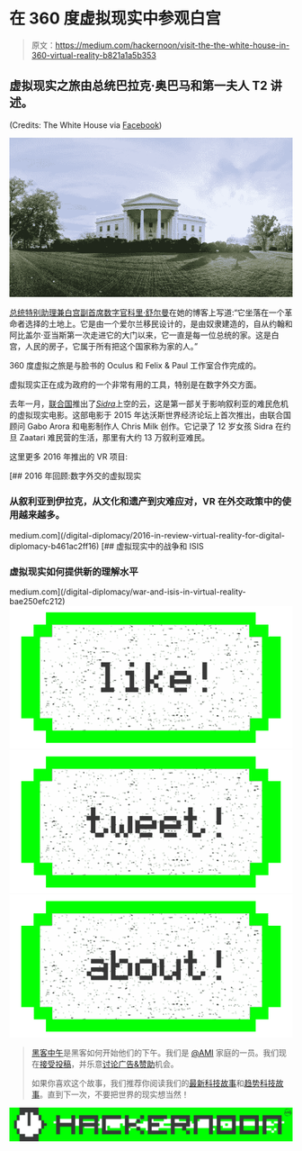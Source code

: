# 在 360 度虚拟现实中参观白宫

> 原文：<https://medium.com/hackernoon/visit-the-the-white-house-in-360-virtual-reality-b821a1a5b353>

## 虚拟现实之旅由总统巴拉克·奥巴马和第一夫人 T2 讲述。

(Credits: The White House via [Facebook](https://www.facebook.com/WhiteHouse/videos/10155140995934238/))

![](img/06dc5c458e07d26d0dbabccc77228318.png)

[总统特别助理兼白宫副首席数字官科里·舒尔曼](https://medium.com/u/ab98eb86af2d?source=post_page-----b821a1a5b353--------------------------------)在她的博客上写道:“它坐落在一个革命者选择的土地上。它是由一个爱尔兰移民设计的，是由奴隶建造的，自从约翰和阿比盖尔·亚当斯第一次走进它的大门以来，它一直是每一位总统的家。这是白宫，人民的房子，它属于所有把这个国家称为家的人。”

360 度虚拟之旅是与脸书的 Oculus 和 Felix & Paul 工作室合作完成的。

虚拟现实正在成为政府的一个非常有用的工具，特别是在数字外交方面。

去年一月，[联合国](https://medium.com/u/3e33f42d2bd?source=post_page-----b821a1a5b353--------------------------------)推出了[*Sidra*](http://with.in/watch/clouds-over-sidra/)上空的云，这是第一部关于影响叙利亚的难民危机的虚拟现实电影。这部电影于 2015 年达沃斯世界经济论坛上首次推出，由联合国顾问 Gabo Arora 和电影制作人 Chris Milk 创作。它记录了 12 岁女孩 Sidra 在约旦 Zaatari 难民营的生活，那里有大约 13 万叙利亚难民。

这里更多 2016 年推出的 VR 项目:

[](/digital-diplomacy/2016-in-review-virtual-reality-for-digital-diplomacy-b461ac2ff16) [## 2016 年回顾:数字外交的虚拟现实

### 从叙利亚到伊拉克，从文化和遗产到灾难应对，VR 在外交政策中的使用越来越多。

medium.com](/digital-diplomacy/2016-in-review-virtual-reality-for-digital-diplomacy-b461ac2ff16) [](/digital-diplomacy/war-and-isis-in-virtual-reality-bae250efc212) [## 虚拟现实中的战争和 ISIS

### 虚拟现实如何提供新的理解水平

medium.com](/digital-diplomacy/war-and-isis-in-virtual-reality-bae250efc212) [![](img/50ef4044ecd4e250b5d50f368b775d38.png)](http://bit.ly/HackernoonFB)[![](img/979d9a46439d5aebbdcdca574e21dc81.png)](https://goo.gl/k7XYbx)[![](img/2930ba6bd2c12218fdbbf7e02c8746ff.png)](https://goo.gl/4ofytp)

> [黑客中午](http://bit.ly/Hackernoon)是黑客如何开始他们的下午。我们是 [@AMI](http://bit.ly/atAMIatAMI) 家庭的一员。我们现在[接受投稿](http://bit.ly/hackernoonsubmission)，并乐意[讨论广告&赞助](mailto:partners@amipublications.com)机会。
> 
> 如果你喜欢这个故事，我们推荐你阅读我们的[最新科技故事](http://bit.ly/hackernoonlatestt)和[趋势科技故事](https://hackernoon.com/trending)。直到下一次，不要把世界的现实想当然！

![](img/be0ca55ba73a573dce11effb2ee80d56.png)